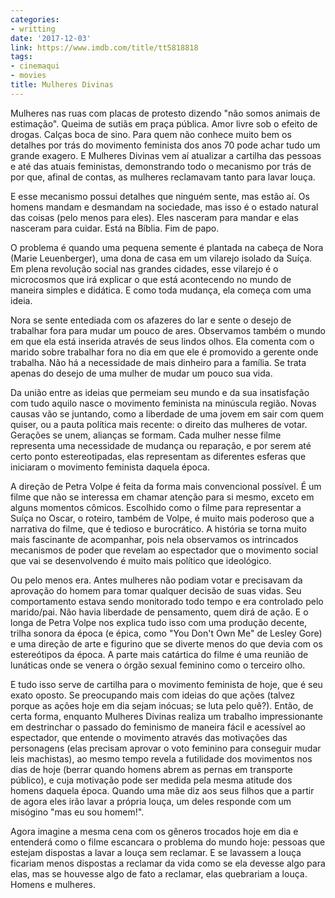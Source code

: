 ```yaml
---
categories:
- writting
date: '2017-12-03'
link: https://www.imdb.com/title/tt5818818
tags:
- cinemaqui
- movies
title: Mulheres Divinas
---
```


Mulheres nas ruas com placas de protesto dizendo "não somos animais de estimação". Queima de sutiãs em praça pública. Amor livre sob o efeito de drogas. Calças boca de sino. Para quem não conhece muito bem os detalhes por trás do movimento feminista dos anos 70 pode achar tudo um grande exagero. E Mulheres Divinas vem aí atualizar a cartilha das pessoas e até das atuais feministas, demonstrando todo o mecanismo por trás de por que, afinal de contas, as mulheres reclamavam tanto para lavar louça.

E esse mecanismo possui detalhes que ninguém sente, mas estão aí. Os homens mandam e desmandam na sociedade, mas isso é o estado natural das coisas (pelo menos para eles). Eles nasceram para mandar e elas nasceram para cuidar. Está na Bíblia. Fim de papo.

O problema é quando uma pequena semente é plantada na cabeça de Nora (Marie Leuenberger), uma dona de casa em um vilarejo isolado da Suíça. Em plena revolução social nas grandes cidades, esse vilarejo é o microcosmos que irá explicar o que está acontecendo no mundo de maneira simples e didática. E como toda mudança, ela começa com uma ideia.

Nora se sente entediada com os afazeres do lar e sente o desejo de trabalhar fora para mudar um pouco de ares. Observamos também o mundo em que ela está inserida através de seus lindos olhos. Ela comenta com o marido sobre trabalhar fora no dia em que ele é promovido a gerente onde trabalha. Não há a necessidade de mais dinheiro para a família. Se trata apenas do desejo de uma mulher de mudar um pouco sua vida.

Da união entre as ideias que permeiam seu mundo e da sua insatisfação com tudo aquilo nasce o movimento feminista na minúscula região. Novas causas vão se juntando, como a liberdade de uma jovem em sair com quem quiser, ou a pauta política mais recente: o direito das mulheres de votar. Gerações se unem, alianças se formam. Cada mulher nesse filme representa uma necessidade de mudança ou reparação, e por serem até certo ponto estereotipadas, elas representam as diferentes esferas que iniciaram o movimento feminista daquela época.

A direção de Petra Volpe é feita da forma mais convencional possível. É um filme que não se interessa em chamar atenção para si mesmo, exceto em alguns momentos cômicos. Escolhido como o filme para representar a Suíça no Oscar, o roteiro, também de Volpe, é muito mais poderoso que a narrativa do filme, que é tedioso e burocrático. A história se torna muito mais fascinante de acompanhar, pois nela observamos os intrincados mecanismos de poder que revelam ao espectador que o movimento social que vai se desenvolvendo é muito mais político que ideológico.

Ou pelo menos era. Antes mulheres não podiam votar e precisavam da aprovação do homem para tomar qualquer decisão de suas vidas. Seu comportamento estava sendo monitorado todo tempo e era controlado pelo marido/pai. Não havia liberdade de pensamento, quem dirá de ação. E o longa de Petra Volpe nos explica tudo isso com uma produção decente, trilha sonora da época (e épica, como "You Don't Own Me" de Lesley Gore) e uma direção de arte e figurino que se diverte menos do que devia com os estereótipos da época. A parte mais catártica do filme é uma reunião de lunáticas onde se venera o órgão sexual feminino como o terceiro olho.

E tudo isso serve de cartilha para o movimento feminista de hoje, que é seu exato oposto. Se preocupando mais com ideias do que ações (talvez porque as ações hoje em dia sejam inócuas; se luta pelo quê?). Então, de certa forma, enquanto Mulheres Divinas realiza um trabalho impressionante em destrinchar o passado do feminismo de maneira fácil e acessível ao espectador, que entende o movimento através das motivações das personagens (elas precisam aprovar o voto feminino para conseguir mudar leis machistas), ao mesmo tempo revela a futilidade dos movimentos nos dias de hoje (berrar quando homens abrem as pernas em transporte público), e cuja motivação pode ser medida pela mesma atitude dos homens daquela época. Quando uma mãe diz aos seus filhos que a partir de agora eles irão lavar a própria louça, um deles responde com um misógino "mas eu sou homem!".

Agora imagine a mesma cena com os gêneros trocados hoje em dia e entenderá como o filme escancara o problema do mundo hoje: pessoas que estejam dispostas a lavar a louça sem reclamar. E se lavassem a louça ficariam menos dispostas a reclamar da vida como se ela devesse algo para elas, mas se houvesse algo de fato a reclamar, elas quebrariam a louça. Homens e mulheres.